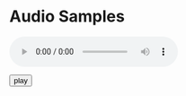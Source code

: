 # Audio Samples


<audio controls="controls"><source type="/samples/" src="AnyConv.com__013_2_male.mp4"></source></audio>

<audio id="ABC" src="ABC.wav"></audio><button onclick="playAudio('ABC')" type="button">play</button>
